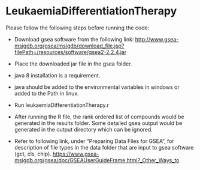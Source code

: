 # LeukaemiaDifferentiationTherapy
Please follow the following steps before running the code:
- Download gsea software from the following link:
http://www.gsea-msigdb.org/gsea/msigdb/download_file.jsp?filePath=/resources/software/gsea2-2.2.4.jar

- Place the downloaded jar file in the gsea folder.

- java 8 installation is a requirement.

- java should be added to the environmental variables in windows or added to the Path in linux.

- Run leukaemiaDifferentiationTherapy.r

- After running the R file, the rank ordered list of compounds would be generated in the results folder. Some detailed gsea output would be generated in the output directory which can be ignored.

- Refer to following link, under “Preparing Data Files for GSEA”, for description of file types in the data folder that are input to gsea software (gct, cls, chip).
https://www.gsea-msigdb.org/gsea/doc/GSEAUserGuideFrame.html?_Other_Ways_to

